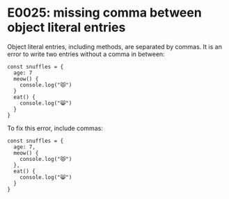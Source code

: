 # E0025: missing comma between object literal entries

Object literal entries, including methods, are separated by commas. It is an
error to write two entries without a comma in between:

    const snuffles = {
      age: 7
      meow() {
        console.log("😾")
      }
      eat() {
        console.log("😸")
      }
    }

To fix this error, include commas:

    const snuffles = {
      age: 7,
      meow() {
        console.log("😾")
      },
      eat() {
        console.log("😸")
      }
    }
